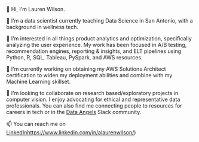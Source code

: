 
👋 Hi, I'm Lauren Wilson.

💼 I'm a data scientist currently teaching Data Science in San Antonio, with a background in wellness tech.

🚀 I'm interested in all things product analytics and optimization, specifically analyzing the user experience. My work has been focused in A/B testing, recommendation engines, reporting & insights, and ELT pipelines using Python, R, SQL, Tableau, PySpark, and AWS resources.

🌱 I'm currently working on obtaining my AWS Solutions Architect certification to widen my deployment abilities and combine with my Machine Learning skillset.

👯 I'm looking to collaborate on research based/exploratory projects in computer vision. I enjoy advocating for ethical and representative data professionals. You can also find me connecting people to resources for careers in tech or in the [Data Angels](https://www.dataangels.org/) Slack community.

📫 You can reach me on [LinkedIn](https://www.linkedin.com/in/alaurenwilson/)https://www.linkedin.com/in/alaurenwilson/)

